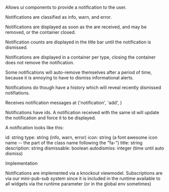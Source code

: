 Allows ui components to provide a notification to the user.

Notifications are classified as info, warn, and error.

Notifications are displayed as soon as the are received, and may be removed, or the container closed.

Notification counts are displayed in the title bar until the notification is dismissed.

Notifications are displayed in a container per type, closing the container does not remove the notification.

Some notifications will auto-remove themselves after a period of time, because it is annoying to have to dismiss informational alerts.

Notifications do though have a history which will reveal recently dismissed notifiations.

Receives notification messages at ('notification', 'add', <notification>)

Notifications have ids. A notification received with the same id will update the notification and force it to be displayed.

A notification looks like this:

id: string
type: string (info, warn, error)
icon: string (a font awesome icon name -- the part of the class name following the "fa-")
title: string
description: string
dismissable: boolean
autodismiss: integer (time until auto dismiss)

Implementation

Notifications are implemented via a knockout viewmodel.
Subscriptions are via our mini-pub-sub system since it is included in the runtime available to all widgets via the runtime parameter (or in the global env sometimes)
